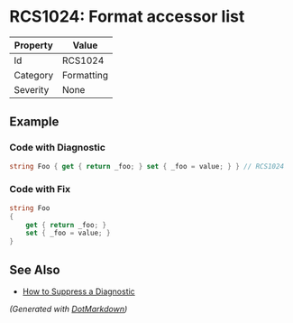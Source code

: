# RCS1024: Format accessor list

| Property | Value      |
| -------- | ---------- |
| Id       | RCS1024    |
| Category | Formatting |
| Severity | None       |

## Example

### Code with Diagnostic

```csharp
string Foo { get { return _foo; } set { _foo = value; } } // RCS1024
```

### Code with Fix

```csharp
string Foo
{
    get { return _foo; }
    set { _foo = value; }
}
```

## See Also

* [How to Suppress a Diagnostic](../HowToConfigureAnalyzers.md#how-to-suppress-a-diagnostic)


*\(Generated with [DotMarkdown](http://github.com/JosefPihrt/DotMarkdown)\)*